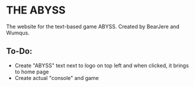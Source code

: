 # THE ABYSS
The website for the text-based game ABYSS. Created by BearJere and Wumqus.

## To-Do:

* Create "ABYSS" text next to logo on top left and when clicked, it brings to home page
* Create actual "console" and game
